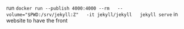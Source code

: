 run 
`docker run --publish 4000:4000 --rm   --volume="$PWD:/srv/jekyll:Z"   -it jekyll/jekyll   jekyll serve`
in website to have the front

